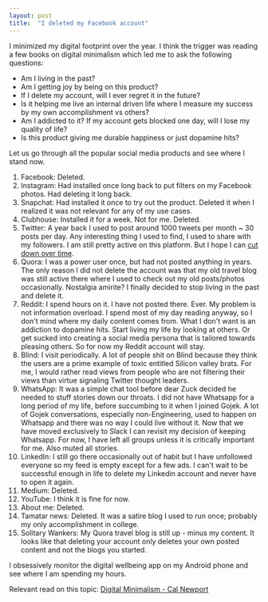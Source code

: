 ```yaml
---
layout: post
title:  "I deleted my Facebook account"
---
```


I minimized my digital footprint over the year. I think the trigger was reading a few books on digital minimalism which led me to ask the following questions:
  - Am I living in the past?
  - Am I getting joy by being on this product?
  - If I delete my account, will I ever regret it in the future?
  - Is it helping me live an internal driven life where I measure my success by my own accomplishment vs others?
  - Am I addicted to it? If my account gets blocked one day, will I lose my quality of life?
  - Is this product giving me durable happiness or just dopamine hits?

Let us go through all the popular social media products and see where I stand now.

1. Facebook: Deleted.
2. Instagram: Had installed once long back to put filters on my Facebook photos. Had deleting it long back.
3. Snapchat: Had installed it once to try out the product. Deleted it when I realized it was not relevant for any of my use cases.
4. Clubhouse: Installed it for a week. Not for me. Deleted.
5. Twitter: A year back I used to post around 1000 tweets per month ~ 30 posts per day. Any interesting thing I used to find, I used to share with my followers. I am still pretty active on this platform. But I hope I can [cut down over time](https://manassaloi.com/2020/05/30/three-months-since.html).
6. Quora: I was a power user once, but had not posted anything in years. The only reason I did not delete the account was that my old travel blog was still active there where I used to check out my old posts/photos occasionally. Nostalgia amirite? I finally decided to stop living in the past and delete it.
7. Reddit: I spend hours on it. I have not posted there. Ever. My problem is not information overload. I spend most of my day reading anyway, so I don't mind where my daily content comes from. What I don't want is an addiction to dopamine hits. Start living my life by looking at others. Or get sucked into creating a social media persona that is tailored towards pleasing others. So for now my Reddit account will stay.
8. Blind: I visit periodically. A lot of people shit on Blind because they think the users are a prime example of toxic entitled Silicon valley brats. For me, I would rather read views from people who are not filtering their views than virtue signaling Twitter thought leaders.
9. WhatsApp: It was a simple chat tool before dear Zuck decided he needed to stuff stories down our throats. I did not have Whatsapp for a long period of my life, before succumbing to it when I joined Gojek. A lot of Gojek conversations, especially non-Engineering, used to happen on Whatsapp and there was no way I could live without it. Now that we have moved exclusively to Slack I can revisit my decision of keeping Whatsapp. For now, I have left all groups unless it is critically important for me. Also muted all stories.
10. LinkedIn: I still go there occasionally out of habit but I have unfollowed everyone so my feed is empty except for a few ads. I can't wait to be successful enough in life to delete my Linkedin account and never have to open it again.
11. Medium: Deleted.
12. YouTube: I think it is fine for now.
13. About me: Deleted.
14. Tamatar news: Deleted. It was a satire blog I used to run once; probably my only accomplishment in college.  
15. Solitary Wankers: My Quora travel blog is still up - minus my content. It looks like that deleting your account only deletes your own posted content and not the blogs you started.

I obsessively monitor the digital wellbeing app on my Android phone and see where I am spending my hours.

Relevant read on this topic: [Digital Minimalism - Cal Newport](https://manassaloi.com/booksummaries/2017/05/07/digital-minimalism-newport.html)
